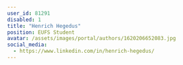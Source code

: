 ```yaml
---
user_id: 81291
disabled: 1
title: "Henrich Hegedus"
position: EUFS Student
avatar: /assets/images/portal/authors/1620206652083.jpg
social_media:
  - https://www.linkedin.com/in/henrich-hegedus/
---
```


